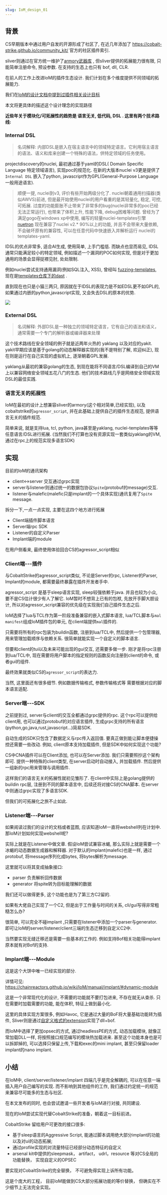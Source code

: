 ```yaml
---
slug: IoM_design_01
---
```



## 背景

CS早期版本中通过用户自发的开源形成了社区了, 在近几年添加了 https://cobalt-strike.github.io/community_kit/ 官方的社区插件索引. 

sliver则通过在官方统一维护了[armory武器库](https://github.com/sliverarmory/armory) , 但sliver提供的拓展能力很有限, 只能简单注册命令, 预设参数. 在支持的生态上也只有 bof, dll, CLR. 

在前人的工作上改进IoM的插件生态设计. 我们计划在多个维度提供不同领域的拓展能力. 

我们在[IoM的设计文档中提到过插件相关设计目标](https://chainreactors.github.io/wiki/IoM/design/#_8) 

本文将更具体的描述这个设计理念的实现路径

**近些年关于模块化/可拓展性的趋势是 语言无关, 低代码, DSL .  这里有两个技术路线:**

### Internal DSL

> 名词解释: 内部DSL是嵌入在宿主语言中的领域特定语言。它利用宿主语言的语法、语义和库来创建一个特殊的语法，供特定领域的任务使用。

projectdiscovery的nuclei, 最初通过基于yaml的DSL( Domain Specific Language 特定领域语言), 实现poc的规范化. 在新的大版本nuclei v3更是提供了`Internal DSL` 嵌入了python, javascript作为GPL(General-Purpose Language 一般用途语言). 

> 顺便一提, nuclei到v3, 评价有些开始两级分化了. nuclei朝着通用扫描器(类似AWVS)前进, 但是最开始使用nuclei的用户看重的是其轻量化, 稳定, 可控, 可拓展. 过度的功能膨胀不止带来了非常多的bug(nuclei非常多的poc已经无法正常运行), 也带来了体积上升, 性能下降, debug困难等问题. 
> 曾经为了满足gogo在windows xp中使用, 编写的轻量nuclei-templates引擎 [nuetron](https://github.com/chainreactors/neutron) 现在兼容了nuclei v2.* 90%以上的功能, 并且不会带来大量依赖, 不会破坏原有的兼容性, 可以在任意代码中快速嵌入并解析运行 nuclei的templates-yaml.

IDSL的优点非常多, 适合AI生成, 使用简单, 上手门槛低. 而缺点也显而易见, IDSL通常只能满足较小的特定领域, 例如描述一个漏洞的POC如何实现, 但是对于更加通用的场景会显得捉襟见肘, 处处限制.

例如nuclei尝试支持通用漏洞(例如SQL注入, XSS), 曾经叫 [fuzzing-templates](https://github.com/projectdiscovery/fuzzing-templates), 现在是[templates仓库下的dast](https://github.com/projectdiscovery/nuclei-templates/tree/main/dast) .

直到现在也只是小猫三两只, 原因就在于IDSL的表现力是不如EDSL更不如GPL的, 如果通过内嵌的python,javascript实现, 又会失去DSL的原本的优势. 

![](assets/image_20240823164515.png)


### External DSL

> 名词解释: 外部DSL是一种独立的领域特定语言，它有自己的语法和语义，通常需要一个专门的解析器或编译器来处理

这个技术路线在安全领域的例子就是近两年火热的 yaklang 以及对应的yakit.  yakit早期应该是基于golang的动态解释器实现的(我不是特别了解, 欢迎纠正), 现在则是运行在自己实现的虚拟机上, 逐渐朝着GPL发展. 

yaklang从最初的兼容golang的生态, 到现在能将不同语言/DSL编译到自己的VM上以兼容网络安全领域五花八门的生态. 他们的技术路线几乎是网络安全领域实现DSL的最佳实践.

### 语言无关的拓展性

IoM在最初的设计上想兼容sliver的armory(这个相对简单,已经实现), 以及cobaltstrike的`agressor_script`, 并在此基础上提供自己的插件生态规范, 提供语言无关的插件规范.

简单来说, 就是支持lua, tcl, python, java甚至是yaklang, nuclei-templates等等任意语言/DSL进行拓展.
(当然我们不打算也没有资源实现一套类似yaklang的VM, 通过在rpc上的规范实现多语言SDK)

## 实现

目前的IoM的通讯架构

* client<->server 交互通过grpc实现
* server与listener则通过统一的数据包协议`Spite`(protobuf的message)交互. 
* listener与malefic(malefic只是implant的一个具体实现)通讯复用了`Spite` message.

拆分一下,一点一点实现, 主要在这四个地方进行拓展

* Client端插件脚本语言
* Server端rpc SDK
* Listener的自定义Parser
* Implant端的module

在用户侧看来, 最终使用体验回合CS的agressor_script相似

### Client端---插件

与CobaltStrike的agressor_script类似, 不论是Server的rpc, Listener的Parser, Implant的module, 都需要最终暴露在插件开发者手中. 

agressor_script 是基于sleep语言实现, sleep较强依赖于java. 并且也较为小众, 要不是CS估计很少有人了解它. IoM暂时不想背上已有的包袱, 先放开手脚大胆设计, 所以对agressor_script兼容的优先级在实现我们自己插件生态之后. 

IoM选择了lua与TCL作为第一阶段准备兼容的嵌入式脚本语言, lua/TCL脚本与`mal manifest`组成IoM插件包的单元, 在client端提供`mal`插件的.

只需要将所有的rpc包装为buildin函数, 注册到lua/TCL中, 然后提供一个包管理器, 用来管理加载顺序与依赖关系. 很简单就能实现一个自定义的脚本语言. 

但要和client的tui以及未来可能出现的gui交互, 还需要多做一步. 刚才是将rpc注册到lua/TCL中, 现在需要将用户脚本的指定规则的函数反向注册到client的命令, 或者gui的组件. 

最终效果就类似CS的`agressor_script`的表达力. 

当然, 这里面还有很多细节. 例如数据传输格式, 参数传输格式等 需要根据对应的脚本语言适配. 

### Server端---SDK

之前提到过, server与client的交互全都通过grpc提供的rpc. 这个rpc可以提供给client用, 也可以通过protobuf的对应语言插件, 生成grpc支持的所有语言(python,go,java,rust,javascript...)简易SDK. 

自动生成的SDK只包含了数据定义与rpc传入返回值. 要真正做到能让脚本便捷操控还需要一些改动. 
例如, client原本支持加载插件, 但是SDK中如何实现这个功能? 

CS中CNA插件可以在Client添加, 也可以在Server添加. 我们只需要照抄这个架构即可. 提供一种特殊的client类型, 在server启动时自动接入, 并加载插件. 然后提供一组新的rpc用来管理与调用插件. 

这样我们的语言无关的拓展性就初见雏形了.  在client中实际上是golang提供的buildin rpc层, 注册到不同的脚本语言中, 后续还将对接CS的CNA脚本.  在server中则通过grpc实现了多语言SDK.

但我们的可拓展化之旅不止如此. 

### Listener端---Parser

如果阅读过我们的设计的文档或者蓝图, 应该知道IoM一直将webshell列在计划中. 那IoM计划如何实现webshell呢?

实际上就是在Listener中做文章. 假设IoM尝试兼容冰蝎, 那么实际上就是需要一个冰蝎的动态数据生成器和解释器. 对于默认的implant(malefic)也是一样, 通过protobuf, 将message序列化成bytes, 将bytes解析为message. 

这里就可以将其变成抽象接口:

* parser 负责解析回传数据
* generator 将spite转为目标能理解的数据

我们还可以做得更多, 这个功能也是为了第三方C2留的. 

如果有大佬自己实现了一个C2, 但是出于工作量与时间的关系, cli/gui写得非常粗糙怎么办?

很简单, 可以完全不碰implant ,只需要在listener中添加一个parser与generator. 即可让IoM的server/listener/client三端的生态迁移到自定义C2中.

当然要实现无缝迁移还是需要一些基本的工作的. 例如支持Bof相关功能得implant原本就有对Bof的支持. 

### Implant端---Module

这是这个大饼中唯一已经实现的部分. 

详情可见: https://chainreactors.github.io/wiki/IoM/manual/implant/#dynamic-module

这是一个非常现代化的设计, 不需要的功能就不要打包进来, 不存在就无从查杀. 只在需要时加载需要的功能, 能在体积, 特征上做到最小化. 

这里的具体实现方案很多, 例如Havoc, 它是通过大量的BoF将大量基础功能转为插件, Sliver则是通过[自定义格式的extension](https://dominicbreuker.com/post/learning_sliver_c2_12_extensions/)实现了dll+bof.

而IoM中选择了更加opsec的方式, 通过headlessPE的方式, 动态加载模块, 就像正常加载DLL一样, 将按照接口规范编写的模块热加载进来. 甚至这个功能本身也是可以拆卸掉的, 可以选择只保留上传,下载和exec的mini implant, 甚至只保留loader implant的nano implant.

## 小结

在IoM中, client/server/listener/implant 四端几乎是完全解耦的, 可以在任意一端插入用户自己编写的实现. 而不影响到其他组件的工作, 我们通过约定统一的规范来兼容尽可能多的生态与社区. 

在本文发布的同时, 也会尝试邀请一些开发者与IoM进行对接, 共同建设.



现在的IoM尝试实现代替CobaltStrike的准备，朝着这一目标前进。

CobaltStrike 留给用户可更改的接口很多:

* 基于sleep语言的Aggressive Script, 能通过脚本调用绝大部分implant的功能以及对ui的动态拓展;
* 通过profile实现的对流量特征已经部分动态特征的自定义
* arsenal kit中提供的sleepmask， artifact， udrl，resource 等对CS全局的功能替换， 实现自定义的OPSEC

要实现对CobaltStrike的完全替换， 不可避免得实现上诉所有功能。

这是个庞大的工程， 目前IoM能做到CS大部分拓展功能的等价替换， 但确实在不少细节上无法完全实现。 

